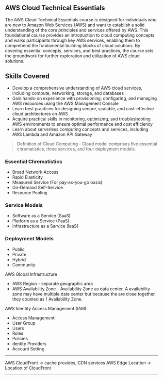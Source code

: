 ## AWS Cloud Technical Essentials

The AWS Cloud Technical Essentials course is designed for individuals who are new to Amazon Web Services (AWS) and want to establish a solid understanding of the core principles and services offered by AWS. This foundational course provides an introduction to cloud computing concepts and walks participants through key AWS services, enabling them to comprehend the fundamental building blocks of cloud solutions. By covering essential concepts, services, and best practices, the course sets the groundwork for further exploration and utilization of AWS cloud solutions.

## Skills Covered
<ul>
 <li>Develop a comprehensive understanding of AWS cloud services, including compute, networking, storage, and databases</li>
 <li>Gain hands-on experience with provisioning, configuring, and managing AWS resources using the AWS Management Console</li>
 <li>Learn best practices for designing secure, scalable, and cost-effective cloud architectures on AWS</li>
 <li>Acquire practical skills in monitoring, optimizing, and troubleshooting AWS environments to ensure optimal performance and cost efficiency</li>
 <li>Learn about serverless computing concepts and services, including AWS Lambda and Amazon API Gateway</li>
</ul>

> Definition of Cloud Computing - Cloud model comprises five essential chrematistics, three services, and four deployment models.

### Essential Chrematistics
<ul>
 <li>Broad Network Access</li>
 <li>Rapid Elasticity</li>
 <li>Measured Service (For pay-as-you-go basis)</li>
 <li>On-Demand Self-Service</li>
 <li>Resource Pooling</li>
</ul>

### Service Models
<ul>
 <li>Software as a Service (SaaS)</li>
 <li>Platform as a Service (PaaS)</li>
 <li>Infrastructure as a Service (IaaS)</li>
</ul>

### Deployment Models
<ul>
 <li>Public</li>
 <li>Private</li>
 <li>Hybrid</li>
 <li>Community</li>
</ul>


AWS Global Infrastructure
<ul>
 <li>AWS Region - separate geographic area</li>
 <li>AWS Availability Zone - Availability Zone as data center. A availability zone may have multiple data center but because the are close together, they counted as 1 Availability Zone.</li>
</ul>


AWS Identity Access Management (IAM)
<ul>
 <li>Access Management</li>
 <li>User Group</li>
 <li>Users</li>
 <li>Roles</li>
 <li>Policies</li>
 <li>dentity Providers</li>
 <li>Account Setting</li>
</ul>


-------------------------------------------------------------------------------

AWS CloudFront -> cache provides, CDN services
AWS Edge Location -> Location of CloudFront

-------------------------------------------------------------------------------

